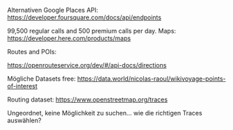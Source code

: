 Alternativen Google Places API:
https://developer.foursquare.com/docs/api/endpoints

99,500 regular calls and 500 premium calls per day.
Maps:
https://developer.here.com/products/maps

Routes and POIs:

https://openrouteservice.org/dev/#/api-docs/directions
 

Mögliche Datasets free:
https://data.world/nicolas-raoul/wikivoyage-points-of-interest

Routing dataset:
https://www.openstreetmap.org/traces

Ungeordnet, keine Möglichkeit zu suchen… wie die richtigen Traces auswählen?
